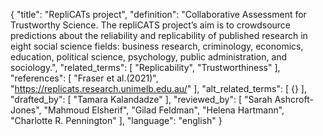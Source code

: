 {
  "title": "RepliCATs project",
  "definition": "Collaborative Assessment for Trustworthy Science. The repliCATS project’s aim is to crowdsource predictions about the reliability and replicability of published research in eight social science fields: business research, criminology, economics, education, political science, psychology, public administration, and sociology.",
  "related_terms": [
    "Replicability",
    "Trustworthiness"
  ],
  "references": [
    "Fraser et al.(2021)",
    "https://replicats.research.unimelb.edu.au/"
  ],
  "alt_related_terms": [
    {}
  ],
  "drafted_by": [
    "Tamara Kalandadze"
  ],
  "reviewed_by": [
    "Sarah Ashcroft-Jones",
    "Mahmoud Elsherif",
    "Gilad Feldman",
    "Helena Hartmann",
    "Charlotte R. Pennington"
  ],
  "language": "english"
}
